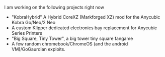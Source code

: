 I am working on the following projects right now
- "KobraHybrid" A Hybrid CoreXZ (Markforged XZ) mod for the Anycubic Kobra Go/Neo/2 Neo
- A custom Klipper dedicated electronics bay replacement for Anycubic Series Printers
- "Big Square, Tiny Tower", a big tower tiny square fangame
- A few random chromebook/ChromeOS (and the android VM)/GoGaurdian exploits.
